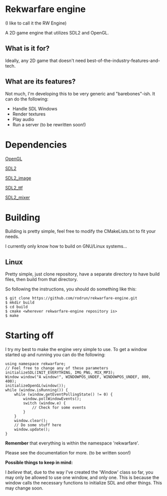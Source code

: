 # Rekwarfare engine

(I like to call it the RW Engine)

A 2D game engine that utilizes SDL2 and OpenGL.

## What is it for?

Ideally, any 2D game that doesn't need best-of-the-industry-features-and-tech.

## What are its features?

Not much, I'm developing this to be very generic and "barebones"-ish. It can
do the following:

* Handle SDL Windows
* Render textures
* Play audio
* Run a server (to be rewritten soon!)

# Dependencies

[OpenGL](https://opengl.org/)

[SDL2](http://libsdl.org/)

[SDL2_image](http://www.libsdl.org/projects/SDL_image/)

[SDL2_ttf](http://www.libsdl.org/projects/SDL_ttf/)

[SDL2_mixer](http://www.libsdl.org/projects/SDL_mixer/)

# Building

Building is pretty simple, feel free to modify the CMakeLists.txt to fit your needs.

I currently only know how to build on GNU/Linux systems...

## Linux

Pretty simple, just clone repository, have a separate directory to have build files, then build from that directory.

So following the instructions, you should do something like this:

```
$ git clone https://github.com/rodrun/rekwarfare-engine.git
$ mkdir build
$ cd build
$ cmake <wherever rekwarfare-engine repository is>
$ make
```

# Starting off

I try my best to make the engine very simple to use. To get a window started up and running you can do the following:

```
using namespace rekwarfare;
// Feel free to change any of these parameters
initializeSDL(INIT_EVERYTHING, IMG_PNG, MIX_MP3);
Window window("A window!", WINDOWPOS_UNDEF, WINDOWPOS_UNDEF, 800, 400);
initializeOpenGL(window());
while (window.isRunning()) {
    while (window.getEventPollingState() != 0) {
        window.pollWindowEvents();
        switch (window.e) {
            // Check for some events
        }
    }
    window.clear();
    // Do some stuff here
    window.update();
}
```

**Remember** that everything is within the namespace 'rekwarfare'.

Please see the documentation for more. (to be written soon!)

**Possible things to keep in mind:**

I *believe* that, due to the way I've created the 'Window' class so far, you may only be allowed to use one window, and only one. This is because the window calls the necessary functions to initialize SDL and other things. This may change soon.
